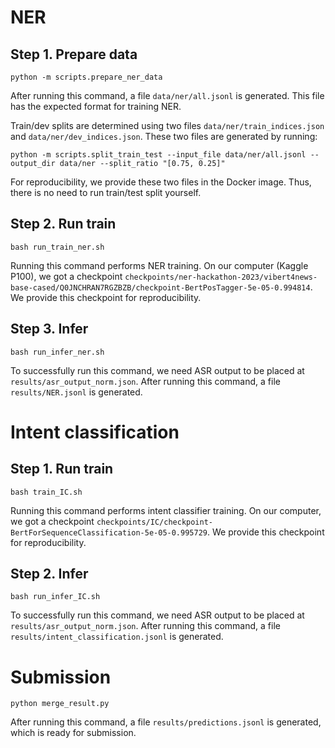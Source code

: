 # NER

## Step 1. Prepare data

```shell
python -m scripts.prepare_ner_data
```

After running this command, a file `data/ner/all.jsonl` is generated. This file has the expected format for training NER.

Train/dev splits are determined using two files `data/ner/train_indices.json` and `data/ner/dev_indices.json`. These two files are generated by running:

```shell
python -m scripts.split_train_test --input_file data/ner/all.jsonl --output_dir data/ner --split_ratio "[0.75, 0.25]"
```

For reproducibility, we provide these two files in the Docker image. Thus, there is no need to run train/test split yourself.

## Step 2. Run train

```shell
bash run_train_ner.sh
```

Running this command performs NER training. On our computer (Kaggle P100), we got a checkpoint `checkpoints/ner-hackathon-2023/vibert4news-base-cased/Q0JNCHRAN7RGZBZB/checkpoint-BertPosTagger-5e-05-0.994814`. We provide this checkpoint for reproducibility.

## Step 3. Infer

```shell
bash run_infer_ner.sh
```

To successfully run this command, we need ASR output to be placed at `results/asr_output_norm.json`. After running this command, a file `results/NER.jsonl` is generated.

# Intent classification

## Step 1. Run train

```shell
bash train_IC.sh
```

Running this command performs intent classifier training. On our computer, we got a checkpoint `checkpoints/IC/checkpoint-BertForSequenceClassification-5e-05-0.995729`. We provide this checkpoint for reproducibility.

## Step 2. Infer

```shell
bash run_infer_IC.sh
```

To successfully run this command, we need ASR output to be placed at `results/asr_output_norm.json`. After running this command, a file `results/intent_classification.jsonl` is generated.

# Submission

```shell
python merge_result.py
```

After running this command, a file `results/predictions.jsonl` is generated, which is ready for submission.